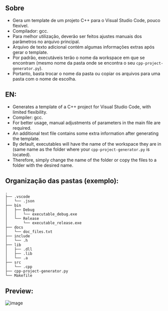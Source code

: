## Sobre

- Gera um template de um projeto C++ para o Visual Studio Code, pouco flexível.
- Compilador: gcc.
- Para melhor utilização, deverão ser feitos ajustes manuais dos parâmetros no arquivo principal.
- Arquivo de texto adicional contém algumas informações extras após gerar o template.
- Por padrão, executáveis terão o nome da workspace em que se encontram (mesmo nome da pasta onde se encontra o seu `cpp-project-generator.py`).
- Portanto, basta trocar o nome da pasta ou copiar os arquivos para uma pasta com o nome de escolha.

## EN:
- Generates a template of a C++ project for Visual Studio Code, with limited flexibility.
- Compiler: gcc.
- For better usage, manual adjustments of parameters in the main file are required.
- An additional text file contains some extra information after generating the template.
- By default, executables will have the name of the workspace they are in (same name as the folder where your `cpp-project-generator.py` is located).
- Therefore, simply change the name of the folder or copy the files to a folder with the desired name.

## Organização das pastas (exemplo):
```plaintext
.
├── .vscode
│   └── .json
├── bin
│   ├── Debug
│   │   └── executable_debug.exe
│   └── Release
│       └── executable_release.exe
├── docs
│   └── doc_files.txt
├── include
│   └── .h
├── lib
│   ├── .dll
│   ├── .lib
│   └── .a
├── src
│   └── .cpp
├── cpp-project-generator.py
└── Makefile
```

## Preview:
![image](https://github.com/xLowZ/cpp-project-generator/assets/132095310/16c2fcef-2cf6-4954-b5f3-0621f1889552)
